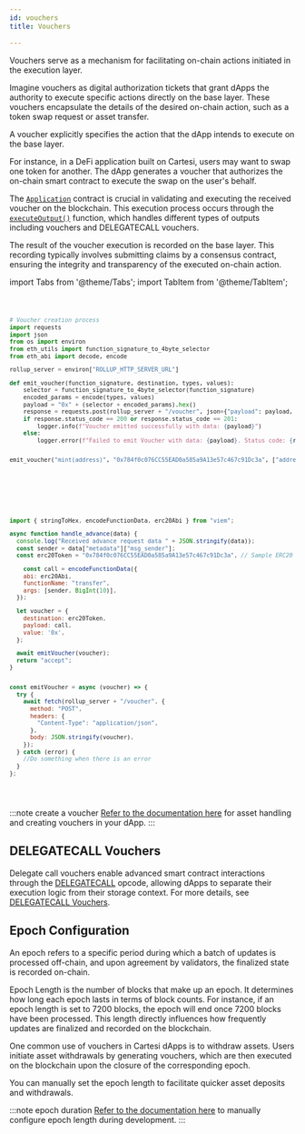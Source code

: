 ```yaml
---
id: vouchers
title: Vouchers

---
```


Vouchers serve as a mechanism for facilitating on-chain actions initiated in the execution layer.

Imagine vouchers as digital authorization tickets that grant dApps the authority to execute specific actions directly on the base layer. These vouchers encapsulate the details of the desired on-chain action, such as a token swap request or asset transfer.

A voucher explicitly specifies the action that the dApp intends to execute on the base layer.

For instance, in a DeFi application built on Cartesi, users may want to swap one token for another. The dApp generates a voucher that authorizes the on-chain smart contract to execute the swap on the user's behalf.

The [`Application`](../contracts/application.md) contract is crucial in validating and executing the received voucher on the blockchain. This execution process occurs through the [`executeOutput()`](../../contracts/application/#executeoutput) function, which handles different types of outputs including vouchers and DELEGATECALL vouchers.

The result of the voucher execution is recorded on the base layer. This recording typically involves submitting claims by a consensus contract, ensuring the integrity and transparency of the executed on-chain action.

import Tabs from '@theme/Tabs';
import TabItem from '@theme/TabItem';

<Tabs>
<TabItem value="Python" label="Python" default>
<pre><code>

```python
# Voucher creation process
import requests
import json
from os import environ
from eth_utils import function_signature_to_4byte_selector
from eth_abi import decode, encode

rollup_server = environ["ROLLUP_HTTP_SERVER_URL"]

def emit_voucher(function_signature, destination, types, values):
    selector = function_signature_to_4byte_selector(function_signature)    
    encoded_params = encode(types, values)
    payload = "0x" + (selector + encoded_params).hex()
    response = requests.post(rollup_server + "/voucher", json={"payload": payload, "destination": destination, "value": '0x' + encode(["uint256"], [0]).hex()})
    if response.status_code == 200 or response.status_code == 201:
        logger.info(f"Voucher emitted successfully with data: {payload}")
    else:
        logger.error(f"Failed to emit Voucher with data: {payload}. Status code: {response.status_code}")


emit_voucher("mint(address)", "0x784f0c076CC55EAD0a585a9A13e57c467c91Dc3a", ["address"], [data["metadata"]["msg_sender"]])
```

</code></pre>
</TabItem>

<TabItem value="Javascript" label="Javascript" default>
<pre><code>

```javascript
import { stringToHex, encodeFunctionData, erc20Abi } from "viem";

async function handle_advance(data) {
  console.log("Received advance request data " + JSON.stringify(data));
  const sender = data["metadata"]["msg_sender"];
  const erc20Token = "0x784f0c076CC55EAD0a585a9A13e57c467c91Dc3a", // Sample ERC20 token address

    const call = encodeFunctionData({
    abi: erc20Abi,
    functionName: "transfer",
    args: [sender, BigInt(10)],
  });

  let voucher = {
    destination: erc20Token,
    payload: call,
    value: '0x',
  };

  await emitVoucher(voucher);
  return "accept";
}


const emitVoucher = async (voucher) => {
  try {
    await fetch(rollup_server + "/voucher", {
      method: "POST",
      headers: {
        "Content-Type": "application/json",
      },
      body: JSON.stringify(voucher),
    });
  } catch (error) {
    //Do something when there is an error
  }
};

```

</code></pre>
</TabItem>

</Tabs>

:::note create a voucher
[Refer to the documentation here](../../development/asset-handling.md) for asset handling and creating vouchers in your dApp.
:::

## DELEGATECALL Vouchers

Delegate call vouchers enable advanced smart contract interactions through the [DELEGATECALL](https://www.evm.codes/?fork=cancun#f4) opcode, allowing dApps to separate their execution logic from their storage context. For more details, see [DELEGATECALL Vouchers](./delegate-call-vouchers.md).

## Epoch Configuration

An epoch refers to a specific period during which a batch of updates is processed off-chain, and upon agreement by validators, the finalized state is recorded on-chain.

Epoch Length is the number of blocks that make up an epoch. It determines how long each epoch lasts in terms of block counts. For instance, if an epoch length is set to 7200 blocks, the epoch will end once 7200 blocks have been processed. This length directly influences how frequently updates are finalized and recorded on the blockchain.

One common use of vouchers in Cartesi dApps is to withdraw assets. Users initiate asset withdrawals by generating vouchers, which are then executed on the blockchain upon the closure of the corresponding epoch.

You can manually set the epoch length to facilitate quicker asset deposits and withdrawals.

:::note epoch duration
[Refer to the documentation here](../../development/cli-commands.md/#run) to manually configure epoch length during development.
:::
